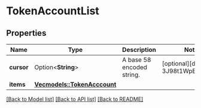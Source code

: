 # TokenAccountList

## Properties

Name | Type | Description | Notes
------------ | ------------- | ------------- | -------------
**cursor** | Option<**String**> | A base 58 encoded string. | [optional][default to 3J98t1WpEZ73CNm]
**items** | [**Vec<models::TokenAcccount>**](TokenAcccount.md) |  | 

[[Back to Model list]](../README.md#documentation-for-models) [[Back to API list]](../README.md#documentation-for-api-endpoints) [[Back to README]](../README.md)


